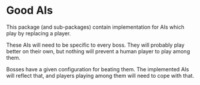 # Good AIs

This package (and sub-packages) contain implementation for AIs which play by replacing a player.

These AIs will need to be specific to every boss. They will probably play better on their own, but nothing will prevent a human player to play among them.

Bosses have a given configuration for beating them. The implemented AIs will reflect that, and players playing among them will need to cope with that.
